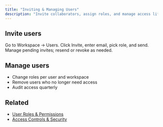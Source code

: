 ```yaml
---
title: "Inviting & Managing Users"
description: "Invite collaborators, assign roles, and manage access lifecycle."
---
```


## Invite users

<Steps>
<Step title="Open Users">
  Go to Workspace → Users.
</Step>
<Step title="Invite">
  Click Invite, enter email, pick role, and send.
</Step>
<Step title="Resend or revoke">
  Manage pending invites; resend or revoke as needed.
</Step>
</Steps>

## Manage users

- Change roles per user and workspace
- Remove users who no longer need access
- Audit access quarterly

## Related

- [User Roles & Permissions](/getting-started/users-access/user-roles)
- [Access Controls & Security](/getting-started/users-access/access-controls)


